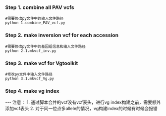### Step 1. combine all PAV vcfs
```shell
#需要修改py文件中的输入文件路径
python 1.combine_PAV_vcf.py
```

### Step 2. make inversion vcf for each accession
```shell
#需要修改py文件中的基因组信息和输入文件路径
python 2.1.mkvcf_inv.py
```

### Step 3. make vcf for Vgtoolkit
```shell
#修改py文件中输入文件路径
python 3.1.mkvcf_Vg.py
```
### Step 4. make vg index

--- 注意：
        1. 通过脚本合并的vcf没有vcf表头，进行vg index构建之前，需要额外添加vcf表头
        2. 对于同一位点多allele的情况，vg构建index的时候有时候会报错
